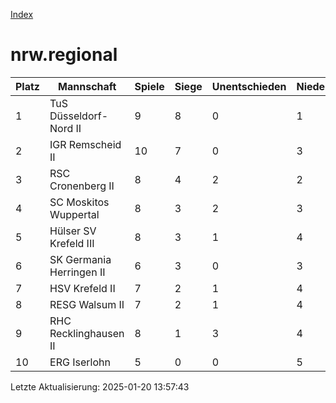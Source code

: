 [Index](./README.md)

# nrw.regional

| Platz |  Mannschaft |  Spiele |  Siege |  Unentschieden |  Niederlagen |  Tore |  Differenz |  Punkte | 
| --- |  --- |  --- |  --- |  --- |  --- |  --- |  --- |  --- |  
|  1 |   TuS Düsseldorf-Nord II |   9 |   8 |   0 |   1 |   57:33 |   24 |   24 |  
|  2 |   IGR Remscheid II |   10 |   7 |   0 |   3 |   67:39 |   28 |   21 |  
|  3 |   RSC Cronenberg II |   8 |   4 |   2 |   2 |   41:33 |   8 |   14 |  
|  4 |   SC Moskitos Wuppertal |   8 |   3 |   2 |   3 |   45:44 |   1 |   11 |  
|  5 |   Hülser SV Krefeld III |   8 |   3 |   1 |   4 |   34:53 |   -19 |   10 |  
|  6 |   SK Germania Herringen II |   6 |   3 |   0 |   3 |   34:24 |   10 |   9 |  
|  7 |   HSV Krefeld II |   7 |   2 |   1 |   4 |   32:33 |   -1 |   7 |  
|  8 |   RESG Walsum II |   7 |   2 |   1 |   4 |   33:57 |   -24 |   7 |  
|  9 |   RHC Recklinghausen II |   8 |   1 |   3 |   4 |   33:41 |   -8 |   6 |  
|  10 |   ERG Iserlohn |   5 |   0 |   0 |   5 |   16:35 |   -19 |   0 |  


Letzte Aktualisierung: 2025-01-20 13:57:43
